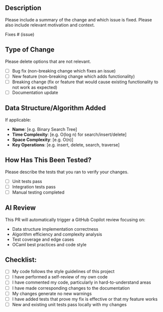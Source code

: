 ## Description

Please include a summary of the change and which issue is fixed. Please also include relevant motivation and context.

Fixes # (issue)

## Type of Change

Please delete options that are not relevant.

- [ ] Bug fix (non-breaking change which fixes an issue)
- [ ] New feature (non-breaking change which adds functionality)
- [ ] Breaking change (fix or feature that would cause existing functionality to not work as expected)
- [ ] Documentation update

## Data Structure/Algorithm Added

If applicable:
- **Name**: [e.g. Binary Search Tree]
- **Time Complexity**: [e.g. O(log n) for search/insert/delete]
- **Space Complexity**: [e.g. O(n)]
- **Key Operations**: [e.g. insert, delete, search, traverse]

## How Has This Been Tested?

Please describe the tests that you ran to verify your changes.

- [ ] Unit tests pass
- [ ] Integration tests pass
- [ ] Manual testing completed

## AI Review

This PR will automatically trigger a GitHub Copilot review focusing on:
- Data structure implementation correctness
- Algorithm efficiency and complexity analysis
- Test coverage and edge cases
- OCaml best practices and code style

## Checklist:

- [ ] My code follows the style guidelines of this project
- [ ] I have performed a self-review of my own code
- [ ] I have commented my code, particularly in hard-to-understand areas
- [ ] I have made corresponding changes to the documentation
- [ ] My changes generate no new warnings
- [ ] I have added tests that prove my fix is effective or that my feature works
- [ ] New and existing unit tests pass locally with my changes
